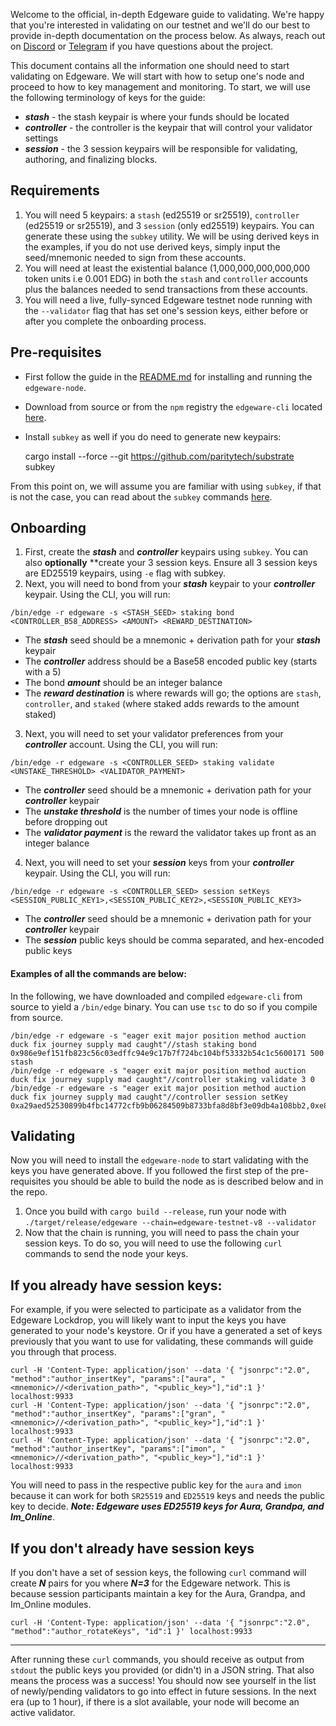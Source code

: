 Welcome to the official, in-depth Edgeware guide to validating. We're happy that you're interested in validating on our testnet and we'll do our best to provide in-depth documentation on the process below. As always, reach out on [Discord](https://discord.gg/CJRfb3) or [Telegram](https://t.me/heyedgeware) if you have questions about the project.

This document contains all the information one should need to start validating on Edgeware. We will start with how to setup one's node and proceed to how to key management and monitoring. To start, we will use the following terminology of keys for the guide:

- ***stash*** - the stash keypair is where your funds should be located
- ***controller*** - the controller is the keypair that will control your validator settings
- ***session*** - the 3 session keypairs will be responsible for validating, authoring, and finalizing blocks.

## Requirements
1. You will need 5 keypairs: a `stash` (ed25519 or sr25519), `controller` (ed25519 or sr25519), and 3 `session` (only ed25519) keypairs. You can generate these using the `subkey` utility. We will be using derived keys in the examples, if you do not use derived keys, simply input the seed/mnemonic needed to sign from these accounts.
2. You will need at least the existential balance (1,000,000,000,000,000 token units i.e 0.001 EDG) in both the `stash` and `controller` accounts plus the balances needed to send transactions from these accounts.
3. You will need a live, fully-synced Edgeware testnet node running with the `--validator` flag that has set one's session keys, either before or after you complete the onboarding process.

## Pre-requisites
- First follow the guide in the [README.md](https://github.com/hicommonwealth/edgeware-node/blob/master/README.md) for installing and running the `edgeware-node`.
- Download from source or from the `npm` registry the `edgeware-cli` located [here](https://github.com/hicommonwealth/edgeware-cli/).
- Install `subkey` as well if you do need to generate new keypairs:

    cargo install --force --git https://github.com/paritytech/substrate subkey

From this point on, we will assume you are familiar with using `subkey`, if that is not the case, you can read about the `subkey` commands [here](https://github.com/paritytech/substrate/tree/master/subkey).

## Onboarding
1. First, create the ***stash*** and ***controller*** keypairs using `subkey`. You can also **optionally** **create your 3 session keys. Ensure all 3 session keys are ED25519 keypairs, using `-e` flag with subkey.
2. Next, you will need to bond from your ***stash*** keypair to your ***controller*** keypair. Using the CLI, you will run:
```
/bin/edge -r edgeware -s <STASH_SEED> staking bond <CONTROLLER_B58_ADDRESS> <AMOUNT> <REWARD_DESTINATION>
```
- The ***stash*** seed should be a mnemonic + derivation path for your ***stash*** keypair
- The ***controller*** address should be a Base58 encoded public key (starts with a 5)
- The bond ***amount*** should be an integer balance
- The ***reward destination*** is where rewards will go; the options are `stash`, `controller`, and `staked` (where staked adds rewards to the amount staked)
3. Next, you will need to set your validator preferences from your ***controller*** account. Using the CLI, you will run:
```
/bin/edge -r edgeware -s <CONTROLLER_SEED> staking validate <UNSTAKE_THRESHOLD> <VALIDATOR_PAYMENT>
```
- The ***controller*** seed should be a mnemonic + derivation path for your ***controller*** keypair
- The ***unstake threshold*** is the number of times your node is offline before dropping out
- The ***validator payment*** is the reward the validator takes up front as an integer balance
4. Next, you will need to set your ***session*** keys from your ***controller*** keypair. Using the CLI, you will run:
```
/bin/edge -r edgeware -s <CONTROLLER_SEED> session setKeys <SESSION_PUBLIC_KEY1>,<SESSION_PUBLIC_KEY2>,<SESSION_PUBLIC_KEY3>
```
- The ***controller*** seed should be a mnemonic + derivation path for your ***controller*** keypair
- The ***session*** public keys should be comma separated, and hex-encoded public keys


#### Examples of all the commands are below:
In the following, we have downloaded and compiled `edgeware-cli` from source to yield a `/bin/edge` binary. You can use `tsc` to do so if you compile from source.
```
/bin/edge -r edgeware -s "eager exit major position method auction duck fix journey supply mad caught"//stash staking bond 0x986e9ef151fb823c56c03edffc94e9c17b7f724bc104bf53332b54c1c5600171 500 stash
/bin/edge -r edgeware -s "eager exit major position method auction duck fix journey supply mad caught"//controller staking validate 3 0
/bin/edge -r edgeware -s "eager exit major position method auction duck fix journey supply mad caught"//controller session setKey 0xa29aed52530899b4fbc14772cfb9b06284509b8733bfa8d8bf3e09db4a108bb2,0xe8987d80ee5a8a239dd33eabfee6b5bb287264f0a32ce6ef13ccfedf598b98718d8bf3e09db4a108bb2,0x6ed5ac9bf1388dd38c9e271f8e49e4691de2bf174990c7d37b637b46d5b6763b
```


## Validating

Now you will need to install the `edgeware-node` to start validating with the keys you have generated above. If you followed the first step of the pre-requisites you should be able to build the node as is described below and in the repo.

1. Once you build with `cargo build --release`, run your node with `./target/release/edgeware --chain=edgeware-testnet-v8 --validator`
2. Now that the chain is running, you will need to pass the chain your session keys. To do so, you will need to use the following `curl` commands to send the node your keys.

## If you already have session keys:

For example, if you were selected to participate as a validator from the Edgeware Lockdrop, you will likely want to input the keys you have generated to your node's keystore. Or if you have a generated a set of keys previously that you want to use for validating, these commands will guide you through that process.

    curl -H 'Content-Type: application/json' --data '{ "jsonrpc":"2.0", "method":"author_insertKey", "params":["aura", "<mnemonic>//<derivation_path>", "<public_key>"],"id":1 }' localhost:9933
    curl -H 'Content-Type: application/json' --data '{ "jsonrpc":"2.0", "method":"author_insertKey", "params":["gran", "<mnemonic>//<derivation_path>", "<public_key>"],"id":1 }' localhost:9933
    curl -H 'Content-Type: application/json' --data '{ "jsonrpc":"2.0", "method":"author_insertKey", "params":["imon", "<mnemonic>//<derivation_path>", "<public_key>"],"id":1 }' localhost:9933

You will need to pass in the respective public key for the `aura` and `imon` because it can work for both `SR25519` and `ED25519` keys and needs the public key to decide. ***Note: Edgeware uses ED25519 keys for Aura, Grandpa, and Im_Online***.

## If you don't already have session keys

If you don't have a set of session keys, the following `curl` command will create ***N*** pairs for you where ***N=3*** for the Edgeware network. This is because session participants maintain a key for the Aura, Grandpa, and Im_Online modules.

    curl -H 'Content-Type: application/json' --data '{ "jsonrpc":"2.0", "method":"author_rotateKeys", "id":1 }' localhost:9933

---

After running these `curl` commands, you should receive as output from `stdout` the public keys you provided (or didn't) in a JSON string. That also means the process was a success! You should now see yourself in the list of newly/pending validators to go into effect in future sessions. In the next era (up to 1 hour), if there is a slot available, your node will become an active validator.
